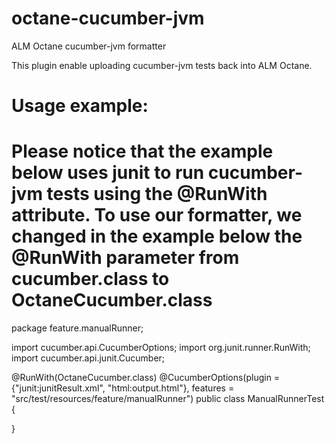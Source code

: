 # octane-cucumber-jvm
ALM Octane cucumber-jvm formatter 

This plugin enable uploading cucumber-jvm tests back into ALM Octane.

Usage example:
==============
Please notice that the example below uses junit to run cucumber-jvm tests using the @RunWith attribute.
To use our formatter, we changed in the example below the @RunWith parameter from cucumber.class to OctaneCucumber.class 
==============
package feature.manualRunner;

import cucumber.api.CucumberOptions;
import org.junit.runner.RunWith;
import cucumber.api.junit.Cucumber;

@RunWith(OctaneCucumber.class)
@CucumberOptions(plugin = {"junit:junitResult.xml", "html:output.html"},
                 features = "src/test/resources/feature/manualRunner")
public class ManualRunnerTest {

}


